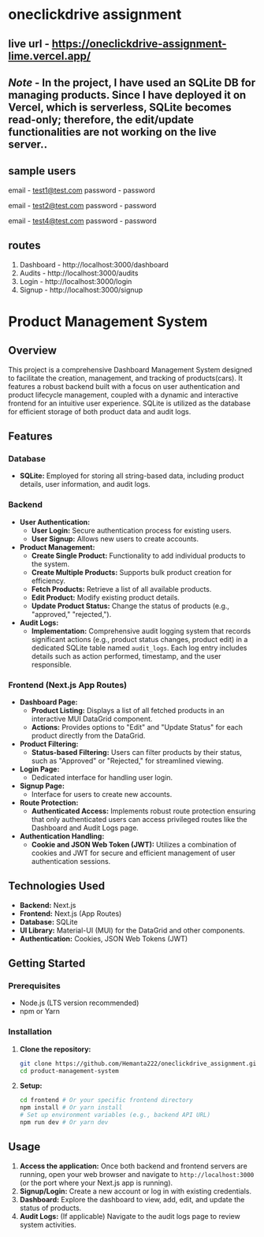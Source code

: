 # oneclickdrive assignment

## live url - https://oneclickdrive-assignment-lime.vercel.app/
## *Note* - In the project, I have used an SQLite DB for managing products. Since I have deployed it on Vercel, which is serverless, SQLite becomes read-only; therefore, the edit/update functionalities are not working on the live server..

## sample users
email - test1@test.com
password - password

email - test2@test.com
password - password

email - test4@test.com
password - password


## routes
1) Dashboard -  http://localhost:3000/dashboard
2) Audits - http://localhost:3000/audits
3) Login - http://localhost:3000/login
4) Signup - http://localhost:3000/signup

# Product Management System

## Overview

This project is a comprehensive Dashboard Management System designed to facilitate the creation, management, and tracking of products(cars). It features a robust backend built with a focus on user authentication and product lifecycle management, coupled with a dynamic and interactive frontend for an intuitive user experience. SQLite is utilized as the database for efficient storage of both product data and audit logs.

## Features

### Database

* **SQLite:** Employed for storing all string-based data, including product details, user information, and audit logs.

### Backend

* **User Authentication:**
    * **User Login:** Secure authentication process for existing users.
    * **User Signup:** Allows new users to create accounts.
* **Product Management:**
    * **Create Single Product:** Functionality to add individual products to the system.
    * **Create Multiple Products:** Supports bulk product creation for efficiency.
    * **Fetch Products:** Retrieve a list of all available products.
    * **Edit Product:** Modify existing product details.
    * **Update Product Status:** Change the status of products (e.g., "approved," "rejected,").
* **Audit Logs:**
    * **Implementation:** Comprehensive audit logging system that records significant actions (e.g., product status changes, product edit) in a dedicated SQLite table named `audit_logs`. Each log entry includes details such as action performed, timestamp, and the user responsible.

### Frontend (Next.js App Routes)

* **Dashboard Page:**
    * **Product Listing:** Displays a list of all fetched products in an interactive MUI DataGrid component.
    * **Actions:** Provides options to "Edit" and "Update Status" for each product directly from the DataGrid.
* **Product Filtering:**
    * **Status-based Filtering:** Users can filter products by their status, such as "Approved" or "Rejected," for streamlined viewing.
* **Login Page:**
    * Dedicated interface for handling user login.
* **Signup Page:**
    * Interface for users to create new accounts.
* **Route Protection:**
    * **Authenticated Access:** Implements robust route protection ensuring that only authenticated users can access privileged routes like the Dashboard and Audit Logs page.
* **Authentication Handling:**
    * **Cookie and JSON Web Token (JWT):** Utilizes a combination of cookies and JWT for secure and efficient management of user authentication sessions.

## Technologies Used

* **Backend:** Next.js
* **Frontend:** Next.js (App Routes)
* **Database:** SQLite
* **UI Library:** Material-UI (MUI) for the DataGrid and other components.
* **Authentication:** Cookies, JSON Web Tokens (JWT)

## Getting Started

### Prerequisites

* Node.js (LTS version recommended)
* npm or Yarn

### Installation

1.  **Clone the repository:**
    ```bash
    git clone https://github.com/Hemanta222/oneclickdrive_assignment.git
    cd product-management-system
    ```

3.  **Setup:**
    ```bash
    cd frontend # Or your specific frontend directory
    npm install # Or yarn install
    # Set up environment variables (e.g., backend API URL)
    npm run dev # Or yarn dev
    ```

## Usage

1.  **Access the application:** Once both backend and frontend servers are running, open your web browser and navigate to `http://localhost:3000` (or the port where your Next.js app is running).
2.  **Signup/Login:** Create a new account or log in with existing credentials.
3.  **Dashboard:** Explore the dashboard to view, add, edit, and update the status of products.
4.  **Audit Logs:** (If applicable) Navigate to the audit logs page to review system activities.


